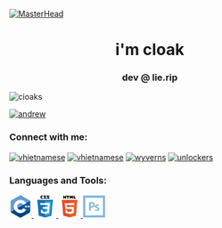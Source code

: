 [![MasterHead](https://i.redd.it/4vfjr9e1wuey.gif)](https://lie.rip)
<h1 align="center">i'm cloak</h1>
<h3 align="center">dev @ lie.rip</h3>

<p align="left"> <img src="https://komarev.com/ghpvc/?username=cioaks&label=Profile%20views&color=0e75b6&style=flat" alt="cioaks" /> </p>

<p align="left"> <a href="https://github.com/ryo-ma/github-profile-trophy"><img src="https://github-profile-trophy.vercel.app/?username=andrew" alt="andrew" /></a> </p>

<h3 align="left">Connect with me:</h3>
<p align="left">
<a href="https://twitter.com/vhietnamese" target="blank"><img align="center" src="https://raw.githubusercontent.com/rahuldkjain/github-profile-readme-generator/master/src/images/icons/Social/twitter.svg" alt="vhietnamese" height="30" width="40" /></a>
<a href="https://instagram.com/vhietnamese" target="blank"><img align="center" src="https://raw.githubusercontent.com/rahuldkjain/github-profile-readme-generator/master/src/images/icons/Social/instagram.svg" alt="vhietnamese" height="30" width="40" /></a>
<a href="https://www.youtube.com/c/wyverns" target="blank"><img align="center" src="https://raw.githubusercontent.com/rahuldkjain/github-profile-readme-generator/master/src/images/icons/Social/youtube.svg" alt="wyverns" height="30" width="40" /></a>
<a href="https://discord.gg/unlockers" target="blank"><img align="center" src="https://raw.githubusercontent.com/rahuldkjain/github-profile-readme-generator/master/src/images/icons/Social/discord.svg" alt="unlockers" height="30" width="40" /></a>
</p>

<h3 align="left">Languages and Tools:</h3>
<p align="left"> <a href="https://www.w3schools.com/cpp/" target="_blank" rel="noreferrer"> <img src="https://raw.githubusercontent.com/devicons/devicon/master/icons/cplusplus/cplusplus-original.svg" alt="cplusplus" width="40" height="40"/> </a> <a href="https://www.w3schools.com/css/" target="_blank" rel="noreferrer"> <img src="https://raw.githubusercontent.com/devicons/devicon/master/icons/css3/css3-original-wordmark.svg" alt="css3" width="40" height="40"/> </a> <a href="https://www.w3.org/html/" target="_blank" rel="noreferrer"> <img src="https://raw.githubusercontent.com/devicons/devicon/master/icons/html5/html5-original-wordmark.svg" alt="html5" width="40" height="40"/> </a> <a href="https://www.photoshop.com/en" target="_blank" rel="noreferrer"> <img src="https://raw.githubusercontent.com/devicons/devicon/master/icons/photoshop/photoshop-line.svg" alt="photoshop" width="40" height="40"/> </a> </p>

